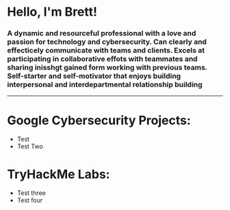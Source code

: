 # Hello, I'm Brett!   
### A dynamic and resourceful professional with a love and passion for technology and cybersecurity. Can clearly and effecticely communicate with teams and clients. Excels at participating in collaborative effots with teammates and sharing inisshgt gained form working with previous teams. Self-starter and self-motivator that enjoys building interpersonal and interdepartmental relationship building   
 --- 
# Google Cybersecurity Projects:   
- Test   
- Test Two   
   
   
# TryHackMe Labs:   
- Test three   
- Test four   
